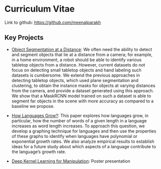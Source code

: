 # Curriculum Vitae
Link to github: https://github.com/meenalparakh

## Key Projects
- [Object Segmentation at a Distance](https://drive.google.com/file/d/1w2DTYCwb1F-zNjG9VN_zUwCbnVA2Fj5w/view?usp=sharing): We often need the ability to detect and segment objects that lie at a distance from a camera; for example, in a home environment, a robot should be able to identify various tabletop objects from a distance. However, current datasets do not focus on detecting small tabletop objects and hand labeling such datasets is cumbersome. We extend the previous approaches in detecting tabletop objects, which used plane segmentation and clustering, to obtain the instance masks for objects at varying distances from the camera, and provide a dataset generated using this approach. We show that a MaskRCNN model trained on such a dataset is able to segment far objects in the scene with more accuracy as compared to a baseline we propose.

- [How Languages Grow?](https://drive.google.com/file/d/11uPJZO-29Sq4ErGGz2ROfrCpSaaymmV3/view?usp=sharing): This paper explores how languages grow, in particular, how the number of words of a given length in a language increases as word length increases. To approach this question, we develop a graphing technique for languages and then use the properties of these graphs to identify when languages have polynomial or exponential growth rates. We also analyze empirical results to establish ideas for a future study about which aspects of a language contribute to the language’s growth rate.

- [Deep Kernel Learning for Manipulation](https://drive.google.com/file/d/1XRqsT83SWlm--v8LbkoYHQZ1lM6JlYWd/view?usp=sharing): Poster presentation

